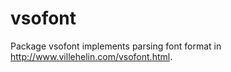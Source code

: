 # vsofont

Package vsofont implements parsing font format in http://www.villehelin.com/vsofont.html.